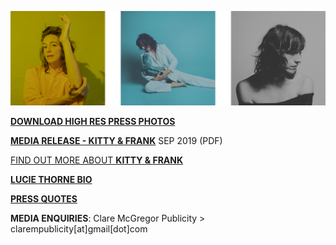 [![](data/image/about/LT_3B_PHOTOS.png)](https://www.dropbox.com/sh/aje3cry6elw37dw/AABqXSSVJ3vsxVBCFcMZAh4Pa?dl=0)

[**DOWNLOAD HIGH RES PRESS PHOTOS**](https://www.dropbox.com/sh/aje3cry6elw37dw/AABqXSSVJ3vsxVBCFcMZAh4Pa?dl=0)

[**MEDIA RELEASE - KITTY & FRANK**](data/pr/LT_KF_MediaRelease_Sep2019.pdf) SEP 2019 (PDF)

[FIND OUT MORE ABOUT **KITTY & FRANK**](?p=albums/kitty-and-frank)

[**LUCIE THORNE BIO**](?p=about/bio)

[**PRESS QUOTES**](?p=press)

**MEDIA ENQUIRIES**: Clare McGregor Publicity > clarempublicity[at]gmail[dot]com
